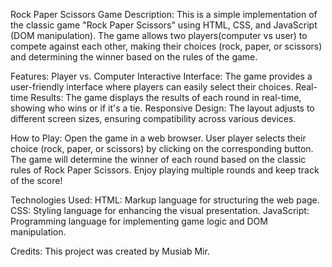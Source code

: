 Rock Paper Scissors Game
Description:
This is a simple implementation of the classic game "Rock Paper Scissors" using HTML, CSS, and JavaScript (DOM manipulation).
The game allows two players(computer vs user) to compete against each other, making their choices (rock, paper, or scissors) and determining the winner based on the rules of the game.

Features:
Player vs. Computer
Interactive Interface: The game provides a user-friendly interface where players can easily select their choices.
Real-time Results: The game displays the results of each round in real-time, showing who wins or if it's a tie.
Responsive Design: The layout adjusts to different screen sizes, ensuring compatibility across various devices.

How to Play:
Open the game in a web browser.
User player selects their choice (rock, paper, or scissors) by clicking on the corresponding button.
The game will determine the winner of each round based on the classic rules of Rock Paper Scissors.
Enjoy playing multiple rounds and keep track of the score!

Technologies Used:
HTML: Markup language for structuring the web page.
CSS: Styling language for enhancing the visual presentation.
JavaScript: Programming language for implementing game logic and DOM manipulation.

Credits:
This project was created by Musiab Mir.
